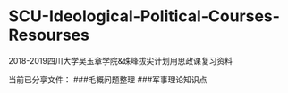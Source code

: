 # SCU-Ideological-Political-Courses-Resourses
2018-2019四川大学吴玉章学院&amp;珠峰拔尖计划用思政课复习资料

当前已分享文件：
###毛概问题整理
###军事理论知识点
